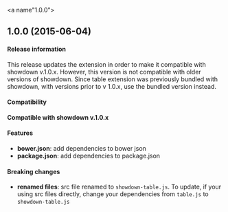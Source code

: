 <a name"1.0.0"></a>
## 1.0.0 (2015-06-04)

#### Release information

This release updates the extension in order to make it compatible with showdown v.1.0.x.
However, this version is not compatible with older versions of showdown.
Since table extension was previously bundled with showdown, with versions prior to v 1.0.x, use the bundled version instead.

#### Compatibility

**Compatible with showdown v.1.0.x**

#### Features

* **bower.json**: add dependencies to bower json
* **package.json**: add dependencies to package.json

#### Breaking changes

* **renamed files**: src file renamed to `showdown-table.js`.
  To update, if your using src files directly, change your dependencies from `table.js` to `showdown-table.js`
